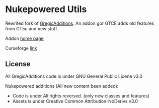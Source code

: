 # Nukepowered Utils
Rewrited fork of [GregicAdditions](https://github.com/EmosewaPixel/GregicAdditions). An addon gor GTCE adds old features from GT5u and new stuff.

Addon [home page](https://nukepowered.info)

Curseforge [link](https://www.curseforge.com/minecraft/mc-mods/nukepowered-utils)

## License

All GregicAdditions code is under GNU General Public Licene v3.0

Nukepowered additions (All new content been added):
- Code is under All rights reversed. (only new classes and features)
- Assets is under Creative Common Attribution-NoDerivs v3.0